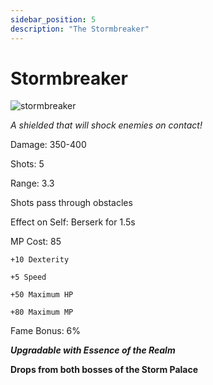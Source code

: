 ```yaml
---
sidebar_position: 5
description: "The Stormbreaker"
---
```


# Stormbreaker

![stormbreaker](https://vwiki.valorserver.com/api/item/picture/stormbreaker)

<i>A shielded that will shock enemies on contact!</i>

Damage: 350-400

Shots: 5

Range: 3.3

Shots pass through obstacles

Effect on Self: Berserk for 1.5s

MP Cost: 85

    +10 Dexterity
    
    +5 Speed

    +50 Maximum HP
    
    +80 Maximum MP

Fame Bonus: 6%

***Upgradable with Essence of the Realm***

**Drops from both bosses of the Storm Palace**
